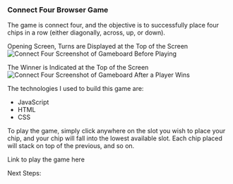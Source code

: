 ### Connect Four Browser Game

The game is connect four, and the objective is to successfully place four chips in a row (either diagonally, across, up, or down).

Opening Screen, Turns are Displayed at the Top of the Screen
![Connect Four Screenshot of Gameboard Before Playing](https://i.imgur.com/ZginIfJ.png)

The Winner is Indicated at the Top of the Screen
![Connect Four Screenshot of Gameboard After a Player Wins](https://i.imgur.com/uqSJjVN.png)

The technologies I used to build this game are:
- JavaScript
- HTML
- CSS

To play the game, simply click anywhere on the slot you wish to place your chip, and your chip will fall into the lowest available slot. Each chip placed will stack on top of the previous, and so on.

Link to play the game here

Next Steps:



